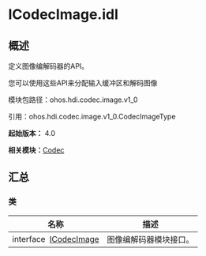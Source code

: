 # ICodecImage.idl


## 概述

定义图像编解码器的API。

您可以使用这些API来分配输入缓冲区和解码图像

模块包路径：ohos.hdi.codec.image.v1_0

引用：ohos.hdi.codec.image.v1_0.CodecImageType

**起始版本：** 4.0

**相关模块：**[Codec](_codec_v10.md)


## 汇总


### 类

| 名称 | 描述 | 
| -------- | -------- |
| interface&nbsp;&nbsp;[ICodecImage](interface_i_codec_image_v10.md) | 图像编解码器模块接口。  | 
